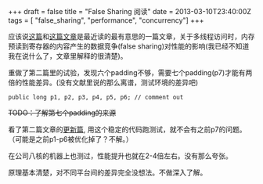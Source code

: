 +++
draft = false
title = "False Sharing 阅读"
date = 2013-03-10T23:40:00Z
tags = [ "false_sharing", "performance", "concurrency"]
+++

应该说[这篇](http://ifeve.com/disruptor-cacheline-padding/)和[这篇文章](http://ifeve.com/false-sharing/)是最近读的最有意思的一篇文章，关于多线程访问时，内存预读到寄存器的内容产生的数据竞争(false sharing)对性能的影响(我已经不知道我在说什么了，文章里解释的很清楚)。

重做了第二篇里的试验，发现六个padding不够，需要七个padding(p7)才能有两倍的性能差异。(没有文献里说的那么离谱，测试环境的差异吧)

```
public long p1, p2, p3, p4, p5, p6; // comment out
```

~~TODO：了解第七个padding的来源~~

看了第二篇文章的[更新篇](http://ifeve.com/false-shareing-java-7-cn/), 用这个稳定的代码跑测试，就不会有之前p7的问题。（可能是之前p1-p6被优化掉了？不解。）

在公司八核的机器上也测过，性能提升也就在2-4倍左右。没有那么夸张。

原理基本清楚，对不同平台间的差异完全没想法。不做深入了解。